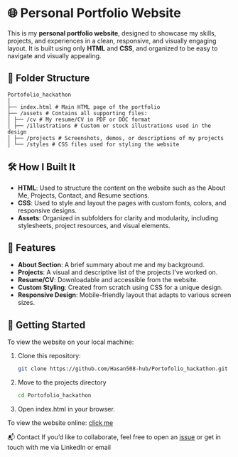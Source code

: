 # 🌐 Personal Portfolio Website

This is my **personal portfolio website**, designed to showcase my skills, projects, and experiences in a clean, responsive, and visually engaging layout. It is built using only **HTML** and **CSS**, and organized to be easy to navigate and visually appealing.

## 📁 Folder Structure

```
Portofolio_hackathon
│
├── index.html # Main HTML page of the portfolio
├── /assets # Contains all supporting files:
│ ├── /cv # My resume/CV in PDF or DOC format
│ ├── /illustrations # Custom or stock illustrations used in the design
│ ├── /projects # Screenshots, demos, or descriptions of my projects
│ └── /styles # CSS files used for styling the website
```

## 🛠️ How I Built It

- **HTML**: Used to structure the content on the website such as the About Me, Projects, Contact, and Resume sections.
- **CSS**: Used to style and layout the pages with custom fonts, colors, and responsive designs.
- **Assets**: Organized in subfolders for clarity and modularity, including stylesheets, project resources, and visual elements.

## 🎯 Features

- **About Section**: A brief summary about me and my background.
- **Projects**: A visual and descriptive list of the projects I’ve worked on.
- **Resume/CV**: Downloadable and accessible from the website.
- **Custom Styling**: Created from scratch using CSS for a unique design.
- **Responsive Design**: Mobile-friendly layout that adapts to various screen sizes.

## 🚀 Getting Started

To view the website on your local machine:

1. Clone this repository:
   ```bash
   git clone https://github.com/Hasan508-hub/Portofolio_hackathon.git
   ```
2. Move to the projects directory
   ```bash
   cd Portofolio_hackathon
   ```
3. Open index.html in your browser.

To view the website online: [click me]()

📬 Contact
If you’d like to collaborate, feel free to open an [issue](https://github.com/Hasan508-hub/Portofolio_hackathon/issues) or get in touch with me via LinkedIn or email
